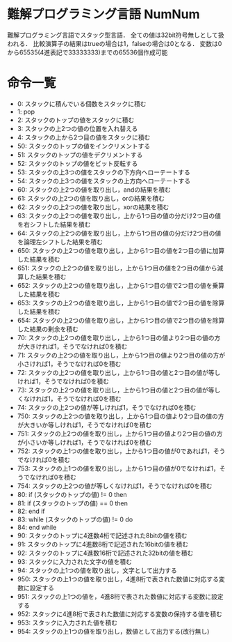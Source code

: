 # 難解プログラミング言語 NumNum
難解プログラミング言語でスタック型言語．
全ての値は32bit符号無しとして扱われる．
比較演算子の結果はtrueの場合は1，falseの場合は0となる．
変数は0から65535(4進表記で33333333)までの65536個作成可能

# 命令一覧
* 0: スタックに積んでいる個数をスタックに積む
* 1: pop
* 2: スタックのトップの値をスタックに積む
* 3: スタックの上2つの値の位置を入れ替える
* 4: スタックの上から2つ目の値をスタックに積む
* 50: スタックのトップの値をインクリメントする
* 51: スタックのトップの値をデクリメントする
* 52: スタックのトップの値をビット反転する
* 53: スタックの上3つの値をスタックの下方向へローテートする
* 54: スタックの上3つの値をスタックの上方向へローテートする
* 60: スタックの上2つの値を取り出し，andの結果を積む
* 61: スタックの上2つの値を取り出し，orの結果を積む
* 62: スタックの上2つの値を取り出し，xorの結果を積む
* 63: スタックの上2つの値を取り出し，上から1つ目の値の分だけ2つ目の値を右シフトした結果を積む
* 64: スタックの上2つの値を取り出し，上から1つ目の値の分だけ2つ目の値を論理左シフトした結果を積む
* 650: スタックの上2つの値を取り出し，上から1つ目の値を2つ目の値に加算した結果を積む
* 651: スタックの上2つの値を取り出し，上から1つ目の値を2つ目の値から減算した結果を積む
* 652: スタックの上2つの値を取り出し，上から1つ目の値で2つ目の値を乗算した結果を積む
* 653: スタックの上2つの値を取り出し，上から1つ目の値で2つ目の値を除算した結果を積む
* 654: スタックの上2つの値を取り出し，上から1つ目の値で2つ目の値を除算した結果の剰余を積む
* 70: スタックの上2つの値を取り出し，上から1つ目の値より2つ目の値の方が大きければ1，そうでなければ0を積む
* 71: スタックの上2つの値を取り出し，上から1つ目の値より2つ目の値の方が小さければ1，そうでなければ0を積む
* 72: スタックの上2つの値を取り出し，上から1つ目の値と2つ目の値が等しければ1，そうでなければ0を積む
* 73: スタックの上2つの値を取り出し，上から1つ目の値と2つ目の値が等しくなければ1，そうでなければ0を積む
* 74: スタックの上2つの値が等しければ1，そうでなければ0を積む
* 750: スタックの上2つの値を取り出し，上から1つ目の値より2つ目の値の方が大きいか等しければ1，そうでなければ0を積む
* 751: スタックの上2つの値を取り出し，上から1つ目の値より2つ目の値の方が小さいか等しければ1，そうでなければ0を積む
* 752: スタックの上1つの値を取り出し，上から1つ目の値が0であれば1，そうでなければ0を積む
* 753: スタックの上1つの値を取り出し，上から1つ目の値が0でなければ1，そうでなければ0を積む
* 754: スタックの上2つの値が等しくなければ1，そうでなければ0を積む
* 80: if (スタックのトップの値) != 0 then
* 81: if (スタックのトップの値) == 0 then
* 82: end if
* 83: while (スタックのトップの値) != 0 do
* 84: end while
* 90: スタックのトップに4進数4桁で記述された8bitの値を積む
* 91: スタックのトップに4進数8桁で記述された16bitの値を積む
* 92: スタックのトップに4進数16桁で記述された32bitの値を積む
* 93: スタックに入力された文字の値を積む
* 94: スタックの上1つの値を取り出し，文字として出力する
* 950: スタックの上1つの値を取り出し，4進8桁で表された数値に対応する変数に設定する
* 951: スタックの上1つの値を，4進8桁で表された数値に対応する変数に設定する
* 952: スタックに4進8桁で表された数値に対応する変数の保持する値を積む
* 953: スタックに入力された値を積む
* 954: スタックの上1つの値を取り出し，数値として出力する(改行無し)

